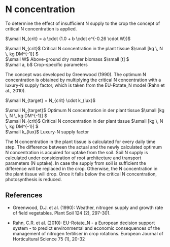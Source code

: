 # N concentration

To determine the effect of insufficient N supply to the crop the concept of critical N concentration is applied.

$`\small N_{crit} = a \cdot (1.0 + b \cdot e^{-0.26 \cdot W})`$

$`\small N_{crit}`$	Critical N concentration in the plant tissue	$`\small [kg \, N \, kg DM^{-1}] `$<br>
$`\small W`$	Above-ground dry matter biomass	$`\small [t] `$<br>
$`\small a, b`$	Crop-specific parameters	 <br>

The concept was developed by Greenwood (1990). The optimum N concentration is obtained by multiplying the critical N concentration with a luxury-N supply factor, which is taken from the EU-Rotate_N model (Rahn et al., 2010).

$`\small N_{target} = N_{crit} \cdot k_{lux}`$

$`\small N_{target}`$	Optimum N concentration in der plant tissue	$`\small [kg \, N \, kg DM^{-1}] `$<br>
$`\small N_{crit}`$	Critical N concentration in der plant tissue	$`\small [kg \, N \, kg DM^{-1}] `$<br>
$`\small k_{lux}`$	Luxury-N supply factor	 <br>

The N concentration in the plant tissue is calculated for every daily time step. The difference between the actual and the newly calculated optimum N concentration is acquired for uptake from the soil. Soil N supply is calculated under consideration of root architecture and transport parameters (N uptake). In case the supply from soil is sufficient the difference will be replaced in the crop. Otherwise, the N concentration in the plant tissue will drop. Once it falls below the critical N concentration, photosynthesis is reduced.

## References

* Greenwood, D.J. et al. (1990): Weather, nitrogen supply and growth rate of field vegetables. Plant Soil 124 (2), 297-301.

* Rahn, C.R. et al. (2010): EU-Rotate_N - a European decision support system - to predict environmental and economic consequences of the management of nitrogen fertiliser in crop rotations. European Journal of Horticultural Science 75 (1), 20-32